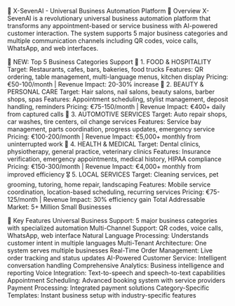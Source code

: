 🚀 X-SevenAI - Universal Business Automation Platform
📖 Overview
X-SevenAI is a revolutionary universal business automation platform that transforms any appointment-based or service business with AI-powered customer interaction. The system supports 5 major business categories and multiple communication channels including QR codes, voice calls, WhatsApp, and web interfaces.

🎯 NEW: Top 5 Business Categories Support
🥇 1. FOOD & HOSPITALITY
Target: Restaurants, cafes, bars, bakeries, food trucks
Features: QR ordering, table management, multi-language menus, kitchen display
Pricing: €50-100/month | Revenue Impact: 20-30% increase
🥈 2. BEAUTY & PERSONAL CARE
Target: Hair salons, nail salons, beauty salons, barber shops, spas
Features: Appointment scheduling, stylist management, deposit handling, reminders
Pricing: €75-150/month | Revenue Impact: €400+ daily from captured calls
🥉 3. AUTOMOTIVE SERVICES
Target: Auto repair shops, car washes, tire centers, oil change services
Features: Service bay management, parts coordination, progress updates, emergency service
Pricing: €100-200/month | Revenue Impact: €5,000+ monthly from uninterrupted work
🏅 4. HEALTH & MEDICAL
Target: Dental clinics, physiotherapy, general practice, veterinary clinics
Features: Insurance verification, emergency appointments, medical history, HIPAA compliance
Pricing: €150-300/month | Revenue Impact: €4,000+ monthly from improved efficiency
🎖️ 5. LOCAL SERVICES
Target: Cleaning services, pet grooming, tutoring, home repair, landscaping
Features: Mobile service coordination, location-based scheduling, recurring services
Pricing: €75-125/month | Revenue Impact: 30% efficiency gain
Total Addressable Market: 5+ Million Small Businesses

🌟 Key Features
Universal Business Support: 5 major business categories with specialized automation
Multi-Channel Support: QR codes, voice calls, WhatsApp, web interface
Natural Language Processing: Understands customer intent in multiple languages
Multi-Tenant Architecture: One system serves multiple businesses
Real-Time Order Management: Live order tracking and status updates
AI-Powered Customer Service: Intelligent conversation handling
Comprehensive Analytics: Business intelligence and reporting
Voice Integration: Text-to-speech and speech-to-text capabilities
Appointment Scheduling: Advanced booking system with service providers
Payment Processing: Integrated payment solutions
Category-Specific Templates: Instant business setup with industry-specific features